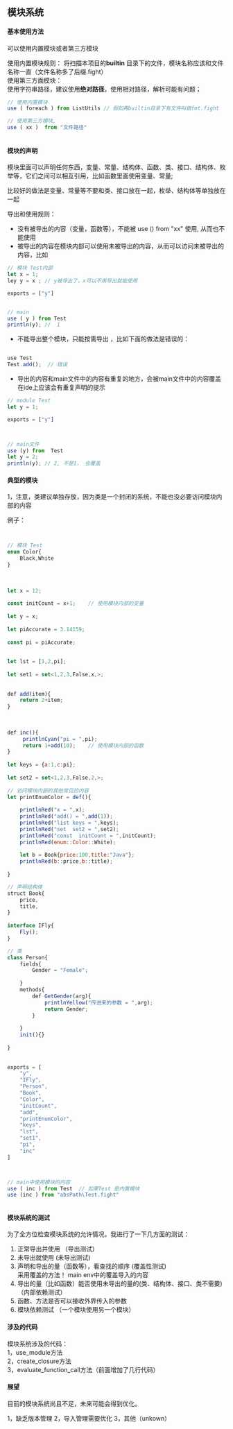 ## 模块系统

#### 基本使用方法
可以使用内置模块或者第三方模块

使用内置模块规则：
	将扫描本项目的**builtin** 目录下的文件，模块名称应该和文件名称一直（文件名称多了后缀.fight） \
使用第三方面模块：			
	 使用字符串路径，建议使用**绝对路径**，使用相对路径，解析可能有问题；
```js
// 使用内置模块
use ( foreach ) from ListUtils // 假如再builtin目录下有文件叫做fmt.fight

// 使用第三方模块, 
use ( xx )  from "文件路径"
 
```
#### 模块的声明

模块里面可以声明任何东西，变量、常量、结构体、函数、类、接口、结构体、枚举等，它们之间可以相互引用，比如函数里面使用变量、常量; 

比较好的做法是变量、常量等不要和类、接口放在一起，枚举、结构体等单独放在一起



导出和使用规则：
- 没有被导出的内容（变量，函数等），不能被 use  () from "xx" 使用, 从而也不能使用 
- 被导出的内容在模块内部可以使用未被导出的内容，从而可以访问未被导出的内容，比如
	
```js
// 模块 Test内部
let x = 1;
ley y = x ; // y被导出了，x可以不用导出就能使用

exports = ["y"]


// main 
use ( y ) from Test 
println(y); //  1
```
- 不能导出整个模块，只能按需导出 ，比如下面的做法是错误的：
```js

use Test 
Test.add();  // 错误

```
-  导出的内容和main文件中的内容有重复的地方，会被main文件中的内容覆盖
在ide上应该会有重复声明的提示
```js
// module Test
let y = 1;

exports = ["y"]



// main文件
use (y) from  Test 
let y = 2;
println(y); // 2, 不是1， 会覆盖 

```


#### 典型的模块

1，注意，类建议单独存放，因为类是一个封闭的系统，不能也没必要访问模块内部的内容

例子：
```js


// 模块 Test 
enum Color{  
    Black,White  
}  
  
  
  
let x = 12;  
  
const initCount = x+1;    // 使用模块内部的变量
  
let y = x;  
  
let piAccurate = 3.14159;  
  
const pi = piAccurate;  
  
  
let lst = [1,2,pi];  
  
let set1 = set<1,2,3,False,x,>;  
  
  
def add(item){  
    return 2+item;  
}  
  
  
  
def inc(){  
     printlnCyan("pi = ",pi);  
     return 1+add(10);    // 使用模块内部的函数
}  
  
let keys = {a:1,c:pi};  
  
let set2 = set<1,2,3,False,2,>;  
  
// 访问模块内部的其他常见的内容
let printEnumColor = def(){  
  
    printlnRed("x = ",x);  
    printlnRed("add() = ",add(1));  
    printlnRed("list keys = ",keys);  
    printlnRed("set  set2 = ",set2);  
    printlnRed("const  initCount = ",initCount);  
    printlnRed(enum::Color::White);  
  
    let b = Book{price:100,title:"Java"};  
    printlnRed(b::price,b::title);  
  
}  

// 声明结构体
struct Book{  
    price,  
    title,  
}  
  
interface IFly{  
    Fly();  
}  

// 类
class Person{  
    fields{  
        Gender = "Female";  
  
    }  
    methods{  
        def GetGender(arg){  
            printlnYellow("传进来的参数 = ",arg);  
            return Gender;  
        }  
  
    }  
    init(){}  
  
}  
  
  
exports = [  
    "y",  
    "IFly",  
    "Person",  
    "Book",  
    "Color",  
    "initCount",  
    "add",  
    "printEnumColor",  
    "keys",  
    "lst",  
    "set1",  
    "pi",  
    "inc"  
]



// main中使用模块的内容
use ( inc ) from Test  // 如果Test 是内置模块
use (inc ) from "absPath\Test.fight"



```

#### 模块系统的测试
为了全方位检查模块系统的允许情况，我进行了一下几方面的测试：
1. 正常导出并使用 （导出测试）  
2. 未导出就使用  (未导出测试)  
3. 声明和导出的量（函数等），看查找的顺序 (覆盖性测试)    
        采用覆盖的方法！ main env中的覆盖导入的内容  
4. 导出的量（比如函数）能否使用未导出的量的(类、结构体、接口、类不需要) （内部依赖测试） 
5. 函数、方法是否可以接收外界传入的参数    
6. 模块依赖测试 （一个模块使用另一个模块）

#### 涉及的代码
模块系统涉及的代码：  
    1，use_module方法  
    2，create_closure方法  
    3，evaluate_function_call方法（前面增加了几行代码）


#### 展望
目前的模块系统尚且不足，未来可能会得到优化。

1，缺乏版本管理
2，导入管理需要优化
3，其他（unkown）
